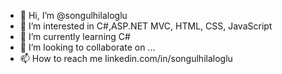 - 👋 Hi, I’m @songulhilaloglu
- 👀 I’m interested in C#,ASP.NET MVC, HTML, CSS, JavaScript
- 🌱 I’m currently learning C#
- 💞️ I’m looking to collaborate on ...
- 📫 How to reach me linkedin.com/in/songulhilaloglu

<!---
songulhilaloglu/songulhilaloglu is a ✨ special ✨ repository because its `README.md` (this file) appears on your GitHub profile.
You can click the Preview link to take a look at your changes.
--->

